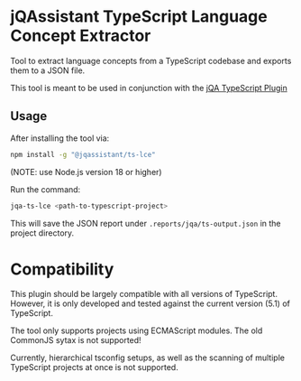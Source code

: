 # jQAssistant TypeScript Language Concept Extractor

Tool to extract language concepts from a TypeScript codebase and exports them to a JSON file.

This tool is meant to be used in conjunction with the [jQA TypeScript Plugin](https://github.com/jqassistant-plugin/jqassistant-typescript-plugin)

## Usage

After installing the tool via:
```bash
npm install -g "@jqassistant/ts-lce"
```
(NOTE: use Node.js version 18 or higher)

Run the command:
```bash
jqa-ts-lce <path-to-typescript-project>
```

This will save the JSON report under `.reports/jqa/ts-output.json` in the project directory.

# Compatibility

This plugin should be largely compatible with all versions of TypeScript.
However, it is only developed and tested against the current version (5.1) of TypeScript.

The tool only supports projects using ECMAScript modules. The old CommonJS sytax is not supported!

Currently, hierarchical tsconfig setups, as well as the scanning of multiple TypeScript projects at once is not supported.
